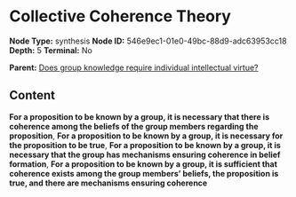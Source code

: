 # Collective Coherence Theory

**Node Type:** synthesis
**Node ID:** 546e9ec1-01e0-49bc-88d9-adc63953cc18
**Depth:** 5
**Terminal:** No

**Parent:** [Does group knowledge require individual intellectual virtue?](does-group-knowledge-require-individual-intellectual-virtue-antithesis-2230008d-bf2b-47b6-8eca-1b86b3892b1f.md)

## Content

**For a proposition to be known by a group, it is necessary that there is coherence among the beliefs of the group members regarding the proposition**, **For a proposition to be known by a group, it is necessary for the proposition to be true**, **For a proposition to be known by a group, it is necessary that the group has mechanisms ensuring coherence in belief formation**, **For a proposition to be known by a group, it is sufficient that coherence exists among the group members’ beliefs, the proposition is true, and there are mechanisms ensuring coherence**
